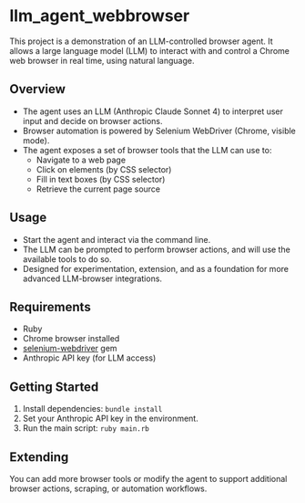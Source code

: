 # llm_agent_webbrowser

This project is a demonstration of an LLM-controlled browser agent. It allows a large language model (LLM) to interact with and control a Chrome web browser in real time, using natural language.

## Overview

- The agent uses an LLM (Anthropic Claude Sonnet 4) to interpret user input and decide on browser actions.
- Browser automation is powered by Selenium WebDriver (Chrome, visible mode).
- The agent exposes a set of browser tools that the LLM can use to:
  - Navigate to a web page
  - Click on elements (by CSS selector)
  - Fill in text boxes (by CSS selector)
  - Retrieve the current page source

## Usage

- Start the agent and interact via the command line.
- The LLM can be prompted to perform browser actions, and will use the available tools to do so.
- Designed for experimentation, extension, and as a foundation for more advanced LLM-browser integrations.

## Requirements

- Ruby
- Chrome browser installed
- [selenium-webdriver](https://rubygems.org/gems/selenium-webdriver) gem
- Anthropic API key (for LLM access)

## Getting Started

1. Install dependencies: `bundle install`
2. Set your Anthropic API key in the environment.
3. Run the main script: `ruby main.rb`

## Extending

You can add more browser tools or modify the agent to support additional browser actions, scraping, or automation workflows.

